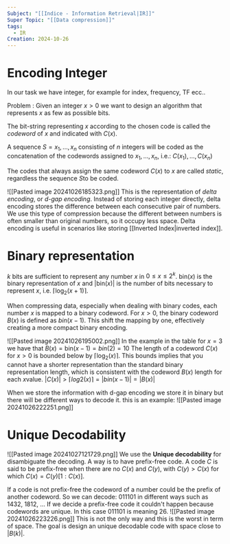 ```yaml
---
Subject: "[[Indice - Information Retrieval|IR]]"
Super Topic: "[[Data compression]]"
tags:
  - IR
Creation: 2024-10-26
---
```

# Encoding Integer

In our task we have integer, for example for index, frequency, TF ecc..

Problem : Given an integer $x>0$ we want to design an algorithm that represents $x$ as few as possible bits.

The bit-string representing $x$ according to the chosen code is called the *codeword* of $x$ and indicated with $C(x)$.

A sequence  $S=x_{1},\dots,x_{n}$ consisting of $n$ integers will be coded as the concatenation of the codewords assigned to $x_{1},\dots,x_{n}$, i.e.: $C(x_{1}),\dots,C(x_{n})$

The codes that always assign the same codeword $C(x)$ to $x$ are called *static*, regardless the sequence $S$to be coded.

![[Pasted image 20241026185323.png]]
This is the representation of *delta encoding*, or *d-gap encoding*. Instead of storing each integer directly, delta encoding stores the difference between each consecutive pair of numbers.
We use this type of compression because the different between numbers is often smaller than original numbers, so it occupy less space. Delta encoding is useful in scenarios like storing [[Inverted Index|inverted index]].

# Binary representation

$k$ bits are sufficient to represent any number $x$ in $0\leq x\leq 2^k$.
$\text{bin}(x)$ is the binary representation of $x$ and $|\text{bin}(x)|$ is the number of bits necessary to represent $x$, i.e. $\lceil \log_2(x + 1) \rceil$.

When compressing data, especially when dealing with binary codes, each number $x$ is mapped to a binary codeword. For $x>0$, the binary codeword $B(x)$ is defined as $bin(x-1)$. This shift the mapping by one, effectively creating a more compact binary encoding.

![[Pasted image 20241026195002.png]]
In the example in the table for $x=3$ we have that $B(x)=\text{bin}(x-1)=bin(2)=10$
The length of a codeword $C(x)$ for $x>0$ is bounded below by $\lceil \log_2(x ) \rceil$. This bounds implies that you cannot have a shorter representation than the standard binary representation length, which is consistent with the codeword $B(x)$ length for each $x$value.
$|C(x)| > ⌈log2(x)⌉ = |bin(x − 1)| = |B(x)|$

When we store the information with d-gap encoding we store it in binary but there will be different ways to decode it. this is an example:
![[Pasted image 20241026222251.png]]

# Unique Decodability
![[Pasted image 20241027121729.png]]
We use the **Unique decodability** for disambiguate the decoding. A way is to have prefix-free code. A code $C$ is said to be prefix-free when there are no $C(x)$ and $C(y)$, with $C(y)>C(x)$ for which $C(x)=C(y)[1:C(x)]$.

If a code is not prefix-free the codeword of a number could be the prefix of another codeword. 
So we can decode: $011101$ in different ways such as 1432, 1812, ... 
If we decide a prefix-free code it couldn't happen because codewords are unique. In this case $011101$ is meaning 26.
![[Pasted image 20241026223226.png]]
This is not the only way and this is the worst in term of space.
The goal is design an unique decodable code with space close to $|B(k)|$.

